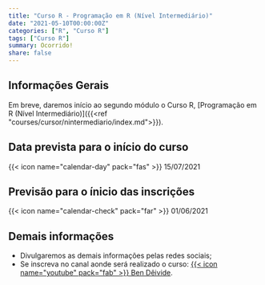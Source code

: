 ```yaml
---
title: "Curso R - Programação em R (Nível Intermediário)"
date: "2021-05-10T00:00:00Z"
categories: ["R", "Curso R"]
tags: ["Curso R"]
summary: Ocorrido!
share: false
---
```




## Informações Gerais

Em breve, daremos início ao segundo módulo o Curso R, [Programação em R (Nível Intermediário)]({{<ref "courses/cursor/nintermediario/index.md">}}).

## Data prevista para o início do curso

{{< icon name="calendar-day" pack="fas" >}} 15/07/2021

## Previsão para o ínicio das inscrições

{{< icon name="calendar-check" pack="far" >}} 01/06/2021

## Demais informações

- Divulgaremos as demais informações pelas redes sociais;
- Se inscreva no canal aonde será realizado o curso: [{{< icon name="youtube" pack="fab" >}} Ben Dêivide](https://youtube.com/bendeivide).
